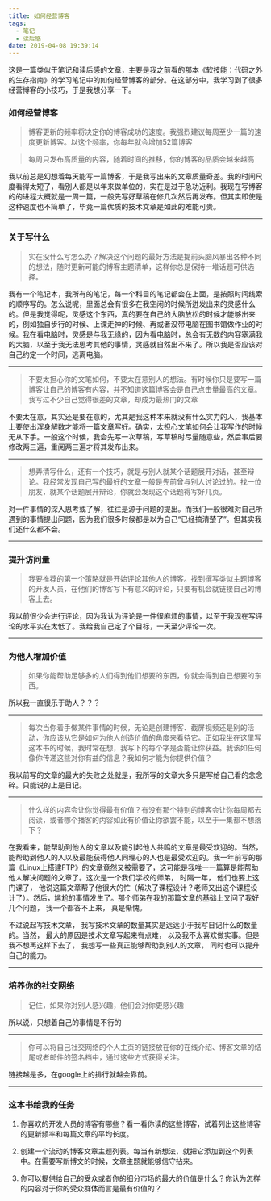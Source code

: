 ```yaml
---
title: 如何经营博客
tags:
  - 笔记
  - 读后感
date: 2019-04-08 19:39:14
---
```



这是一篇类似于笔记和读后感的文章，主要是我之前看的那本《软技能：代码之外的生存指南》的学习笔记中的如何经营博客的部分。在这部分中，我学习到了很多经营博客的小技巧，于是我想分享一下。

<!-- more -->

### 如何经营博客

> 博客更新的频率将决定你的博客成功的速度。我强烈建议每周至少一篇的速度更新博客。以这个频率，你每年就会增加52篇博客

> 每周只发布高质量的内容，随着时间的推移，你的博客的品质会越来越高

我以前总是幻想着每天能写一篇博客，于是我写出来的文章质量奇差。我的时间尺度看得太短了，看别人都是以年来做单位的，实在是过于急功近利。我现在写博客的的进程大概就是一周一篇，一般先写好草稿在修几次然后再发布。但其实即使是这种速度也不简单了，毕竟一篇优质的技术文章是如此的难能可贵。

---

### 关于写什么

> 实在没什么写怎么办？解决这个问题的最好方法是提前头脑风暴出各种不同的想法，随时更新可能的博客主题清单，这样你总是保持一堆话题可供选择。

我有一个笔记本，我所有的笔记，每一个科目的笔记都会在上面，是按照时间线索的顺序写的。怎么说呢，里面总会有很多在我空闲的时候所迸发出来的灵感什么的。但是我觉得呢，灵感这个东西，真的要在自己的大脑放松的时候才能够出来的，例如独自步行的时候、上课走神的时候、再或者没带电脑在图书馆做作业的时候。我在看电脑时，灵感是与我无缘的，因为看电脑时，总会有无数的内容塞满我的大脑，以至于我无法思考其他的事情，灵感就自然出不来了。所以我是否应该对自己约定一个时间，逃离电脑。

---

> 不要太担心你的文笔如何，不要太在意别人的想法。有时候你只是要写一篇博客让自己的博客有内容，并不知道这篇博客会是自己点击量最高的文章。我写过不少自己觉得很差的文章，却成为最热门的文章

不要太在意，其实还是要在意的，尤其是我这种本来就没有什么实力的人，我基本上要使出浑身解数才能将一篇文章写好。确实，太担心文笔如何会让我写作的时候无从下手。一般这个时候，我会先写一次草稿，写草稿时尽量随意些，然后事后要修改两三遍，重阅两三遍才将其发布出来。

---

> 想弄清写什么，还有一个技巧，就是与别人就某个话题展开对话，甚至辩论。我经常发现自己写的最好的文章一般是先前曾与别人讨论过的。找一位朋友，就某个话题展开辩论，你就会发现这个话题得写好几页。

对一件事情的深入思考或了解，往往是源于问题的提出。而我们一般很难对自己所遇到的事情提出问题，因为我们很多时候都是以为自己“已经搞清楚了”。但其实我们还什么都不会。

---

### 提升访问量

> 我要推荐的第一个策略就是开始评论其他人的博客。找到撰写类似主题博客的开发人员，在他们的博客写下有意义的评论，只要有机会就链接自己的博客上去。

我以前很少会进行评论，因为我认为评论是一件很麻烦的事情，以至于我现在写评论的水平实在太低了。我给我自己定了个目标，一天至少评论一次。

---

### 为他人增加价值

> 如果你能帮助足够多的人们得到他们想要的东西，你就会得到自己想要的东西。

所以我一直很乐于助人？？？

---

> 每次当你着手做某件事情的时候，无论是创建博客、截屏视频还是别的活动，你应该从它是如何为他人创造价值的角度来看待它。正如我坐在这里写这本书的时候，我时常在想，我写下的每个字是否能让你获益。我该如任何像你传递这些对你有益的信息？我如何才能为你提供价值？

我以前写的文章的最大的失败之处就是，我所写的文章大多只是写给自己看的念念碎。只能说的上是日记。

---

> 什么样的内容会让你觉得最有价值？有没有那个特别的博客会让你每周都去阅读，或者哪个播客的内容如此有价值让你欲罢不能，以至于一集都不想落下？

在我看来，能帮助到他人的文章以及能引起他人共鸣的文章是最受欢迎的。当然，能帮助到他人的人以及最能获得他人同理心的人也是最受欢迎的。我一年前写的那篇《Linux上搭建FTP》的文章竟然又被需要了，这可能是我唯一一篇算是能帮助他人解决问题的文章了。这次是一个我们学校的师弟， 时隔一年， 他们也要上这门课了， 他说这篇文章帮了他很大的忙（解决了课程设计？老师又出这个课程设计了）。然后，尴尬的事情发生了。那个师弟在我的那篇文章的基础上又问了我好几个问题， 我一个都答不上来， 真是惭愧。

不过说起写技术文章， 我写技术文章的数量其实是远远小于我写日记什么的数量的。当然， 最大的原因是技术文章写起来有点难， 以及我不太喜欢做实事。但是我不想再这样下去了， 我想写一些真正能够帮助到别人的文章， 同时也可以提升自己的能力。

---

### 培养你的社交网络

> 记住，如果你对别人感兴趣，他们会对你更感兴趣

所以说，只想着自己的事情是不行的

---

> 你可以将自己社交网络的个人主页的链接放在你的在线介绍、博客文章的结尾或者邮件的签名档中，通过这些方式获得关注。

链接越是多，在google上的排行就越会靠前。

---


### 这本书给我的任务  

1. 你喜欢的开发人员的博客有哪些？看一看你读的这些博客，试着列出这些博客的更新频率和每篇文章的平均长度。

1. 创建一个流动的博客文章主题列表。每当有新想法，就把它添加到这个列表中。在需要写新博文的时候，文章主题就能够信守拈来。

1. 你可以提供给自己的受众或者你的细分市场的最大的价值是什么？你认为怎样的内容对于你的受众群体而言是最有价值的？
